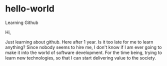 # hello-world
Learning Github

Hi,

Just learning about github.
Here after 1 year.
Is it too late for me to learn anything?
Since nobody seems to hire me, I don't know if I am ever going to make it into the world of software development.
For the time being, trying to learn new technologies, so that I can start delivering value to the society.

